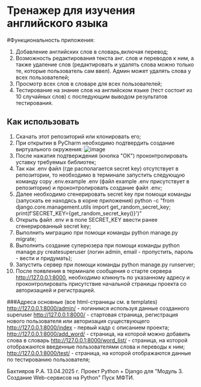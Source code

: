 # Тренажер для изучения английского языка

#Функциональность приложения:
1. Добавление английских слов в словарь,включая перевод;
2. Возможность редактирования текста анг. слов и переводов к ним, а также удаление слов (редактировать и удалять слова можно только те, которые пользователь сам ввел). Админ может удалять слова у всех пользователей;
3. Просмотр всех слов в словаре для всех пользователей;
4. Тестирование на знание слов на английском языке (тест состоит из 10 случайных слов) с последующим выводом результатов тестирования.

## Как использовать
1. Скачать этот репозиторий или клонировать его;
2. При открытии в PyCharm необходимо подтвердить создание виртуального окружения:
   ![image](https://github.com/user-attachments/assets/4330cb8e-c88c-4621-9599-4a36fe2bc357)
3. После нажатия подтверждения (кнопка "ОК") проконтролировать уставку требуемых библиотек;
4. Так как .env файл (где располагается secret key) отсутствует в репозитории, то необходимо в терминале запустить следующую команду copy .env.example .env (файл example .env присутствует в репозитории)
   и проконтролировать создание файл .env;
5. Далее необходимо сгенерировать secret key при помощи команды (запускать ее находясь в корне приложения) python -c "from django.core.management.utils import get_random_secret_key; print(f'SECRET_KEY={get_random_secret_key()}')"
6. Открыть файл .env и в поле SECRET_KEY ввести ранее сгенерированный secret key;
7. Выполнить миграцию при помощи команды  python manage.py migrate;
8. Выполнить создание суперюзера при помощи команды python manage.py createsuperuser (логин admin, email - пропустить, пароль - вести и придумать);
9. Запустить сервер при помощи команды python manage.py runserver;
10. После появления в терминале сообщения о старте сервера http://127.0.0.1:8000, необходимо кликнуть по указанному адресу и проконтролировать присутствие начальной страницы проекта со авторизацией и регистрацией.

###Адреса основные (все html-страницы см. в templates)
http://127.0.0.1:8000/admin/ - логинимся используя данные созданного superuser
http://127.0.0.1:8000/ - стартовая страница, регистрация нового пользователя или авторизация существующего
http://127.0.0.1:8000/index - первый кадр с описанием проекта;
http://127.0.0.1:8000/add_word/ - страница, на которой можно добавить слова в словарь
http://127.0.0.1:8000/word_list/ - страница, на которой отображаются введенные пользователями слова и переводы к ним;
http://127.0.0.1:8000/test/ - страница, на которой отображаются данные по тестированию пользователя;

Бахтияров Р.А. 13.04.2025 г.
Проект Python + Django для "Модуль 3. Создание Web-сервисов на Python" Пуск МФТИ.

